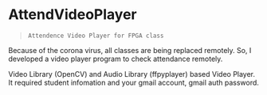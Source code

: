 # AttendVideoPlayer

>     Attendence Video Player for FPGA class
Because of the corona virus, all classes are being replaced remotely.
So, I developed a video player program to check attendance remotely.

Video Library (OpenCV) and Audio Library (ffpyplayer) based Video Player.
It required student infomation and your gmail account, gmail auth password.
